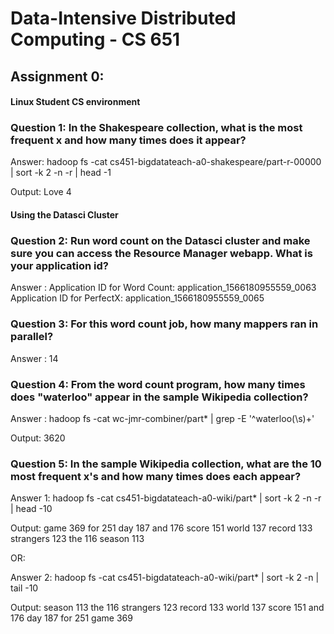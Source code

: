 # Data-Intensive Distributed Computing - CS 651

## Assignment 0: 

#### Linux Student CS environment

### Question 1: In the Shakespeare collection, what is the most frequent x and how many times does it appear?

Answer: hadoop fs -cat cs451-bigdatateach-a0-shakespeare/part-r-00000 | sort -k 2 -n -r | head -1 

Output: Love 4 

#### Using the Datasci Cluster

### Question 2: Run word count on the Datasci cluster and make sure you can access the Resource Manager webapp. What is your application id?

Answer : Application ID for Word Count: application_1566180955559_0063
         Application ID for PerfectX: application_1566180955559_0065

### Question 3: For this word count job, how many mappers ran in parallel?

Answer : 14

### Question 4: From the word count program, how many times does "waterloo" appear in the sample Wikipedia collection?

Answer : hadoop fs -cat wc-jmr-combiner/part* | grep -E '^waterloo(\s)+'

Output: 3620

### Question 5: In the sample Wikipedia collection, what are the 10 most frequent x's and how many times does each appear?

Answer 1: hadoop fs -cat cs451-bigdatateach-a0-wiki/part* | sort -k 2 -n -r | head -10

Output:
game	369
for	251
day	187
and	176
score	151
world	137
record	133
strangers	123
the	116
season	113

OR:

Answer 2: hadoop fs -cat cs451-bigdatateach-a0-wiki/part* | sort -k 2 -n | tail -10

Output: 
season	113
the	116
strangers	123
record	133
world	137
score	151
and	176
day	187
for	251
game	369
